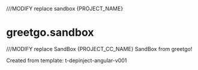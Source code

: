 ///MODIFY replace sandbox {PROJECT_NAME}
# greetgo.sandbox

///MODIFY replace SandBox {PROJECT_CC_NAME}
SandBox from greetgo!

Created from template: t-depinject-angular-v001
